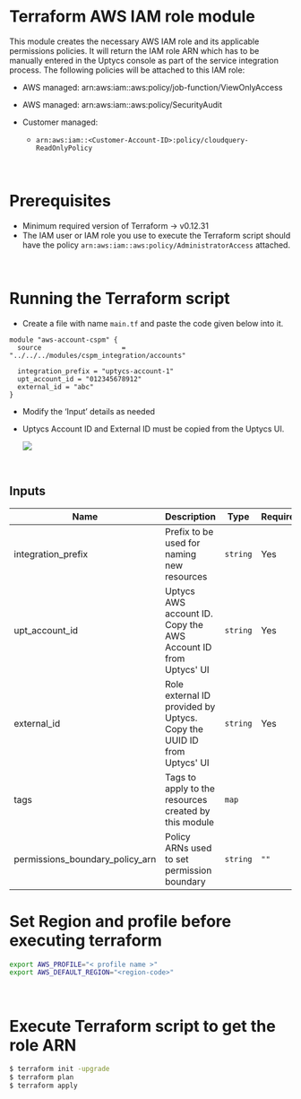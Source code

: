 # Terraform AWS IAM role module

This module creates the necessary AWS IAM role and its applicable permissions policies. It will return the IAM role ARN which has to be manually entered in the Uptycs console as part of the service integration process.
The following policies will be attached to this IAM role:

- AWS managed: arn:aws:iam::aws:policy/job-function/ViewOnlyAccess
- AWS managed: arn:aws:iam::aws:policy/SecurityAudit
- Customer managed:

  - `arn:aws:iam::<Customer-Account-ID>:policy/cloudquery-ReadOnlyPolicy`

&nbsp;
# Prerequisites

- Minimum required version of Terraform -> v0.12.31
- The IAM user or IAM role you use to execute the Terraform script should have the policy `arn:aws:iam::aws:policy/AdministratorAccess` attached.


&nbsp;
# Running the Terraform script

- Create a file with name `main.tf` and paste the code given below into it.

```
module "aws-account-cspm" {
  source                    = "../../../modules/cspm_integration/accounts"

  integration_prefix = "uptycs-account-1"
  upt_account_id = "012345678912"
  external_id = "abc"
}

```
- Modify the ‘Input’ details as needed
- Uptycs Account ID and External ID must be copied from the Uptycs UI.
&nbsp;

  ![](assets/uptycs-web.png)

&nbsp;
## Inputs

| Name                      | Description                                                           | Type     | Required | Default      |
| --------------------------- | ----------------------------------------------------------------------- | ---------- | ---------- | -------------- |
| integration_prefix           | Prefix to be used for naming new resources                            | `string` |    Yes      | |
| upt_account_id            | Uptycs AWS account ID. Copy the AWS Account ID from Uptycs' UI        | `string` | Yes      |              |
| external_id               | Role external ID provided by Uptycs. Copy the UUID ID from Uptycs' UI | `string` | Yes      |              |
| tags                      | Tags to apply to the resources created by this module                 | `map`    |          | `{}`         |
| permissions_boundary_policy_arn | Policy ARNs used to set permission boundary | `string` | `""`  | Optional |


# Set Region  and profile before executing terraform

```sh
export AWS_PROFILE="< profile name >"
export AWS_DEFAULT_REGION="<region-code>"
```
&nbsp;
# Execute Terraform script to get the role ARN

```sh
$ terraform init -upgrade
$ terraform plan
$ terraform apply
```

